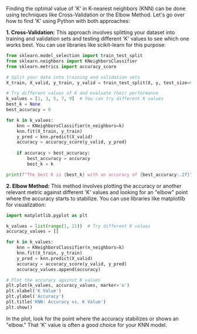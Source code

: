 Finding the optimal value of 'K' in K-nearest neighbors (KNN) can be done using techniques like Cross-Validation or the Elbow Method. Let's go over how to find 'K' using Python with both approaches:

**1. Cross-Validation:** This approach involves splitting your dataset into training and validation sets and testing different 'K' values to see which one works best. You can use libraries like scikit-learn for this purpose:

```python
from sklearn.model_selection import train_test_split
from sklearn.neighbors import KNeighborsClassifier
from sklearn.metrics import accuracy_score

# Split your data into training and validation sets
X_train, X_valid, y_train, y_valid = train_test_split(X, y, test_size=0.2, random_state=42)

# Try different values of K and evaluate their performance
k_values = [1, 3, 5, 7, 9]  # You can try different K values
best_k = None
best_accuracy = 0

for k in k_values:
    knn = KNeighborsClassifier(n_neighbors=k)
    knn.fit(X_train, y_train)
    y_pred = knn.predict(X_valid)
    accuracy = accuracy_score(y_valid, y_pred)
    
    if accuracy > best_accuracy:
        best_accuracy = accuracy
        best_k = k

print(f"The best K is {best_k} with an accuracy of {best_accuracy:.2f}")
```

**2. Elbow Method:** This method involves plotting the accuracy or another relevant metric against different 'K' values and looking for an "elbow" point where the accuracy starts to stabilize. You can use libraries like matplotlib for visualization:

```python
import matplotlib.pyplot as plt

k_values = list(range(1, 21))  # Try different K values
accuracy_values = []

for k in k_values:
    knn = KNeighborsClassifier(n_neighbors=k)
    knn.fit(X_train, y_train)
    y_pred = knn.predict(X_valid)
    accuracy = accuracy_score(y_valid, y_pred)
    accuracy_values.append(accuracy)

# Plot the accuracy against K values
plt.plot(k_values, accuracy_values, marker='o')
plt.xlabel('K Value')
plt.ylabel('Accuracy')
plt.title('KNN: Accuracy vs. K Value')
plt.show()
```

In the plot, look for the point where the accuracy stabilizes or shows an "elbow." That 'K' value is often a good choice for your KNN model.
